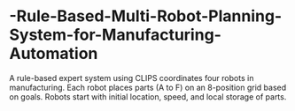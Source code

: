 # -Rule-Based-Multi-Robot-Planning-System-for-Manufacturing-Automation
A rule-based expert system using CLIPS coordinates four robots in manufacturing. Each robot places parts (A to F) on an 8-position grid based on goals. Robots start with initial location, speed, and local storage of parts.

